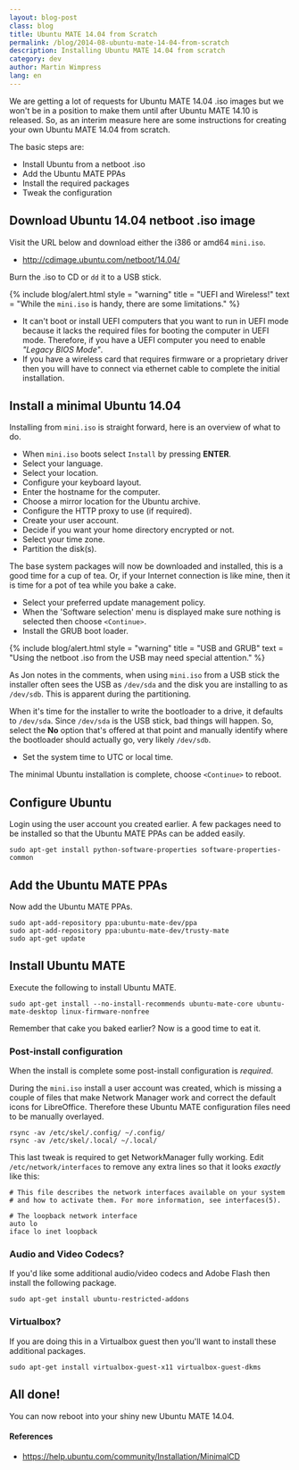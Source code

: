 ```yaml
---
layout: blog-post
class: blog
title: Ubuntu MATE 14.04 from Scratch
permalink: /blog/2014-08-ubuntu-mate-14-04-from-scratch
description: Installing Ubuntu MATE 14.04 from scratch
category: dev
author: Martin Wimpress
lang: en
---
```


We are getting a lot of requests for Ubuntu MATE 14.04 .iso images but we
won't be in a position to make them until after Ubuntu MATE 14.10 is
released. So, as an interim measure here are some instructions for creating
your own Ubuntu MATE 14.04 from scratch.

The basic steps are:

  * Install Ubuntu from a netboot .iso
  * Add the Ubuntu MATE PPAs
  * Install the required packages
  * Tweak the configuration

## Download Ubuntu 14.04 netboot .iso image

Visit the URL below and download either the i386 or amd64 `mini.iso`.

  * <http://cdimage.ubuntu.com/netboot/14.04/>

Burn the .iso to CD or `dd` it to a USB stick.

{% include blog/alert.html
    style = "warning"
    title = "UEFI and Wireless!"
    text = "While the `mini.iso` is handy, there are some limitations."
%}

  * It can't boot or install UEFI computers that you want to run in UEFI mode because it lacks the required files for booting the computer in UEFI
mode. Therefore, if you have a UEFI computer you need to enable *"Legacy BIOS Mode"*.
  * If you have a wireless card that requires firmware or a proprietary driver then you will have to connect via ethernet cable to complete the initial installation.

## Install a minimal Ubuntu 14.04

Installing from `mini.iso` is straight forward, here is an overview of what
to do.

  * When `mini.iso` boots select `Install` by pressing **ENTER**.
  * Select your language.
  * Select your location.
  * Configure your keyboard layout.
  * Enter the hostname for the computer.
  * Choose a mirror location for the Ubuntu archive.
  * Configure the HTTP proxy to use (if required).
  * Create your user account.
  * Decide if you want your home directory encrypted or not.
  * Select your time zone.
  * Partition the disk(s).

The base system packages will now be downloaded and installed, this is a good
time for a cup of tea. Or, if your Internet connection is like mine, then it
is time for a pot of tea while you bake a cake.

  * Select your preferred update management policy.
  * When the 'Software selection' menu is displayed make sure nothing is selected
  then choose `<Continue>`.
  * Install the GRUB boot loader.

{% include blog/alert.html
    style = "warning"
    title = "USB and GRUB"
    text = "Using the netboot .iso from the USB may need special attention."
%}

As Jon notes in the comments, when using `mini.iso` from a USB stick the installer often sees the
USB as `/dev/sda` and the disk you are installing to as `/dev/sdb`. This is apparent during the
partitioning.

When it's time for the installer to write the bootloader to a drive, it defaults to `/dev/sda`.
Since `/dev/sda` is the USB stick, bad things will happen. So, select the **No** option that's offered
at that point and manually identify where the bootloader should actually go, very likely `/dev/sdb`.

  * Set the system time to UTC or local time.

The minimal Ubuntu installation is complete, choose `<Continue>` to reboot.

## Configure Ubuntu

Login using the user account you created earlier. A few packages need to be installed so that the Ubuntu MATE PPAs can be added easily.

    sudo apt-get install python-software-properties software-properties-common

## Add the Ubuntu MATE PPAs

Now add the Ubuntu MATE PPAs.

    sudo apt-add-repository ppa:ubuntu-mate-dev/ppa
    sudo apt-add-repository ppa:ubuntu-mate-dev/trusty-mate
    sudo apt-get update

## Install Ubuntu MATE

Execute the following to install Ubuntu MATE.

    sudo apt-get install --no-install-recommends ubuntu-mate-core ubuntu-mate-desktop linux-firmware-nonfree

Remember that cake you baked earlier? Now is a good time to eat it.

### Post-install configuration

When the install is complete some post-install configuration is *required*.

During the `mini.iso` install a user account was created, which is
missing a couple of files that make Network Manager work and
correct the default icons for LibreOffice. Therefore these Ubuntu MATE
configuration files need to be manually overlayed.

    rsync -av /etc/skel/.config/ ~/.config/
    rsync -av /etc/skel/.local/ ~/.local/

This last tweak is required to get NetworkManager fully working. Edit
`/etc/network/interfaces` to remove any extra lines so that it looks
*exactly* like this:

    # This file describes the network interfaces available on your system
    # and how to activate them. For more information, see interfaces(5).

    # The loopback network interface
    auto lo
    iface lo inet loopback

### Audio and Video Codecs?

If you'd like some additional audio/video codecs and Adobe Flash then install
the following package.

    sudo apt-get install ubuntu-restricted-addons

### Virtualbox?

If you are doing this in a Virtualbox guest then you'll want to install these
additional packages.

    sudo apt-get install virtualbox-guest-x11 virtualbox-guest-dkms

## All done!

You can now reboot into your shiny new Ubuntu MATE 14.04.

#### References

  * <https://help.ubuntu.com/community/Installation/MinimalCD>
